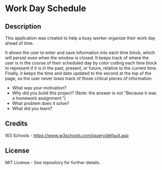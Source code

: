 # Work Day Schedule

## Description

This application was created to help a busy worker organize their work day ahead of time.

It allows the user to enter and save information into each time block, which will persist 
even when the window is closed.
It keeps track of where the user is in the course of their scheduled day by color coding
each time block to represent if it is in the past, present, or future, relative to the 
current time.
Finally, it keeps the time and date updated to the second at the top of the page, so the 
user never loses track of those critical pieces of information.


- What was your motivation?
- Why did you build this project? (Note: the answer is not "Because it was a homework assignment.")
- What problem does it solve?
- What did you learn?

## Credits

W3 Schools - https://www.w3schools.com/jquery/default.asp

## License

MIT License - See repository for further details.
